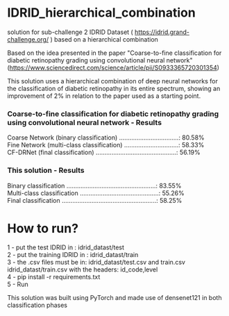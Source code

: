 # IDRID_hierarchical_combination
solution for sub-challenge 2 IDRID Dataset ( https://idrid.grand-challenge.org/ ) based on a hierarchical combination 


Based on the idea presented in the paper "Coarse-to-fine classification for diabetic retinopathy grading using convolutional neural network" (https://www.sciencedirect.com/science/article/pii/S0933365720301354)

This solution uses a hierarchical combination of deep neural networks for the classification of diabetic retinopathy in its entire spectrum, showing an improvement of 2% in relation to the paper used as a starting point.



### Coarse-to-fine classification for diabetic retinopathy grading using convolutional neural network - Results

Coarse Network (binary classification) ..................................: 80.58% \
Fine Network (multi-class classification) ...............................: 58.33% \
CF-DRNet (final classification) ..............................................: 56.19% 


### This solution - Results

Binary classification ...................................................: 83.55% \
Multi-class classification .............................................: 55.26% \
Final classification ......................................................: 58.25% 


# How to run?

1 - put the test IDRID in : idrid_datast/test \
2 - put the training IDRID in : idrid_datast/train \
3 - the .csv files must be in: idrid_datast/test.csv and train.csv idrid_datast/train.csv with the headers: id_code,level \
4 - pip install -r requirements.txt \
5 - Run 


This solution was built using PyTorch and made use of densenet121 in both classification phases
